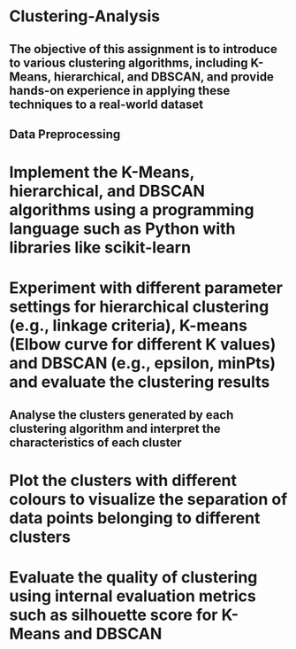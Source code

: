# Clustering-Analysis
## The objective of this assignment is to introduce to various clustering algorithms, including K-Means, hierarchical, and DBSCAN, and provide hands-on experience in applying these techniques to a real-world dataset
## Data Preprocessing
# Implement the K-Means, hierarchical, and DBSCAN algorithms using a programming language such as Python with libraries like scikit-learn
# Experiment with different parameter settings for hierarchical clustering (e.g., linkage criteria), K-means (Elbow curve for different K values) and DBSCAN (e.g., epsilon, minPts) and evaluate the clustering results
## Analyse the clusters generated by each clustering algorithm and interpret the characteristics of each cluster
# Plot the clusters with different colours to visualize the separation of data points belonging to different clusters
# Evaluate the quality of clustering using internal evaluation metrics such as silhouette score for K-Means and DBSCAN
